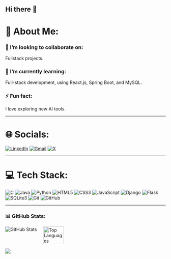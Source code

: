## Hi there 👋

# 💫 About Me:

### 👯 I’m looking to collaborate on:
Fullstack projects.

### 🌱 I’m currently learning:
Full-stack development, using React.js, Spring Boot, and MySQL.


### ⚡ Fun fact:
I love exploring new AI tools.


---
# 🌐 Socials:
[![LinkedIn](https://img.shields.io/badge/LinkedIn-0077B5?logo=linkedin&logoColor=white)](https://linkedin.com/in/isuryaprakashh) 
[![Gmail](https://img.shields.io/badge/Gmail-D14836?logo=gmail&logoColor=white)](mailto:isurya2005@gmail.com) 
[![X](https://img.shields.io/badge/X-1DA1F2?logo=twitter&logoColor=white)](https://twitter.com/isuryaprakashh)


---

# 💻 Tech Stack:
![C](https://img.shields.io/badge/C-00599C?logo=c&logoColor=white)
![Java](https://img.shields.io/badge/Java-007396?logo=java&logoColor=white)
![Python](https://img.shields.io/badge/Python-3776AB?logo=python&logoColor=white)
![HTML5](https://img.shields.io/badge/HTML5-E34F26?logo=html5&logoColor=white)
![CSS3](https://img.shields.io/badge/CSS3-1572B6?logo=css3&logoColor=white)
![JavaScript](https://img.shields.io/badge/JavaScript-F7DF1E?logo=javascript&logoColor=black)
![Django](https://img.shields.io/badge/Django-092E20?logo=django&logoColor=white)
![Flask](https://img.shields.io/badge/Flask-000000?logo=flask&logoColor=white)
![SQLite3](https://img.shields.io/badge/SQLite-003B57?logo=sqlite&logoColor=white)
![Git](https://img.shields.io/badge/Git-F05032?logo=git&logoColor=white)
![GitHub](https://img.shields.io/badge/GitHub-181717?logo=github&logoColor=white)

---

### 📊 GitHub Stats:
<div style="display: flex; gap: 20px;">

  <img src="https://github-readme-stats.vercel.app/api?username=isuryaprakashh&show_icons=true&theme=transparent" alt="GitHub Stats"/>

  <img src="https://github-readme-stats.vercel.app/api/top-langs/?username=isuryaprakashh&theme=dark&hide_border=false&include_all_commits=false&count_private=false&layout=compact" alt="Top Languages" width="36%"/>
  
</div>

![](https://komarev.com/ghpvc/?username=isuryaprakashh&style=flat-square)

